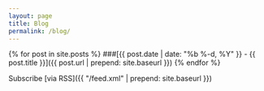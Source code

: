 ```yaml
---
layout: page
title: Blog
permalink: /blog/
---
```

{% for post in site.posts %}
###[{{ post.date | date: "%b %-d, %Y" }} - {{ post.title }}]({{ post.url | prepend: site.baseurl }})
{% endfor %}

Subscribe [via RSS]({{ "/feed.xml" | prepend: site.baseurl }})
